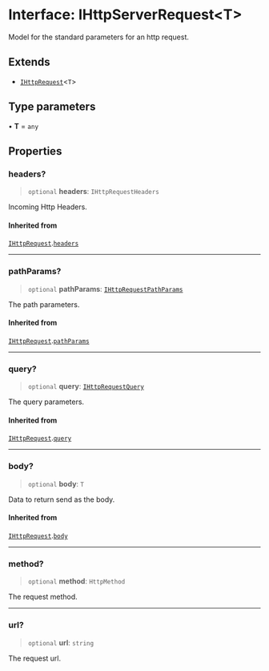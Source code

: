 # Interface: IHttpServerRequest\<T\>

Model for the standard parameters for an http request.

## Extends

- [`IHttpRequest`](IHttpRequest.md)\<`T`\>

## Type parameters

• **T** = `any`

## Properties

### headers?

> `optional` **headers**: `IHttpRequestHeaders`

Incoming Http Headers.

#### Inherited from

[`IHttpRequest`](IHttpRequest.md).[`headers`](IHttpRequest.md#headers)

***

### pathParams?

> `optional` **pathParams**: [`IHttpRequestPathParams`](IHttpRequestPathParams.md)

The path parameters.

#### Inherited from

[`IHttpRequest`](IHttpRequest.md).[`pathParams`](IHttpRequest.md#pathparams)

***

### query?

> `optional` **query**: [`IHttpRequestQuery`](IHttpRequestQuery.md)

The query parameters.

#### Inherited from

[`IHttpRequest`](IHttpRequest.md).[`query`](IHttpRequest.md#query)

***

### body?

> `optional` **body**: `T`

Data to return send as the body.

#### Inherited from

[`IHttpRequest`](IHttpRequest.md).[`body`](IHttpRequest.md#body)

***

### method?

> `optional` **method**: `HttpMethod`

The request method.

***

### url?

> `optional` **url**: `string`

The request url.
